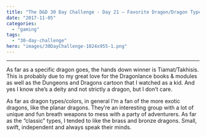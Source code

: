 ```yaml
---
title: "The D&D 30 Day Challenge - Day 21 – Favorite Dragon/Dragon Type"
date: "2017-11-05"
categories: 
  - "gaming"
tags: 
  - "30-day-challenge"
hero: "images/30DayChallenge-1024x955-1.png"
---
```


* * *

As far as a specific dragon goes, the hands down winner is Tiamat/Takhisis. This is probably due to my great love for the Dragonlance books & modules as well as the Dungeons and Dragons cartoon that I watched as a kid. And yes I know she’s a deity and not strictly a dragon, but I don’t care.

As far as dragon types/colors, in general I’m a fan of the more exotic dragons, like the planar dragons. They’re an interesting group with a lot of unique and fun breath weapons to mess with a party of adventurers. As far as the “classic” types, I tended to like the brass and bronze dragons. Small, swift, independent and always speak their minds.
